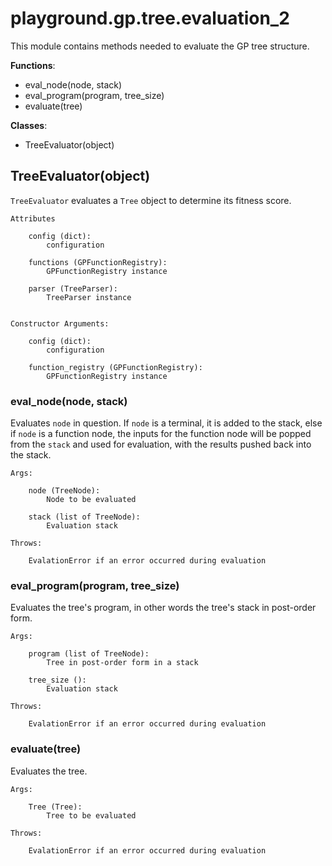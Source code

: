 # playground.gp.tree.evaluation_2
This module contains methods needed to evaluate the GP tree structure.

**Functions**:
- eval_node(node, stack)
- eval_program(program, tree_size)
- evaluate(tree)

**Classes**:
- TreeEvaluator(object)


## TreeEvaluator(object)
`TreeEvaluator` evaluates a `Tree` object to determine its fitness score.


    Attributes

        config (dict):
            configuration

        functions (GPFunctionRegistry):
            GPFunctionRegistry instance

        parser (TreeParser):
            TreeParser instance


    Constructor Arguments:

        config (dict):
            configuration

        function_registry (GPFunctionRegistry):
            GPFunctionRegistry instance


### eval_node(node, stack)
Evaluates `node` in question. If `node` is a terminal, it is added to the
stack, else if `node` is a function node, the inputs for the function node will
be popped from the `stack` and used for evaluation, with the results pushed
back into the stack.

    Args:

        node (TreeNode):
            Node to be evaluated

        stack (list of TreeNode):
            Evaluation stack

    Throws:

        EvalationError if an error occurred during evaluation


### eval_program(program, tree_size)
Evaluates the tree's program, in other words the tree's stack in post-order
form.

    Args:

        program (list of TreeNode):
            Tree in post-order form in a stack

        tree_size ():
            Evaluation stack

    Throws:

        EvalationError if an error occurred during evaluation


### evaluate(tree)
Evaluates the tree.

    Args:

        Tree (Tree):
            Tree to be evaluated

    Throws:

        EvalationError if an error occurred during evaluation
